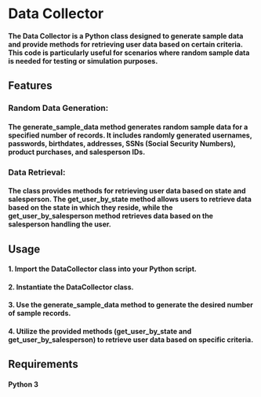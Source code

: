 # Data Collector
#### The Data Collector is a Python class designed to generate sample data and provide methods for retrieving user data based on certain criteria. This code is particularly useful for scenarios where random sample data is needed for testing or simulation purposes.
##
## Features
### Random Data Generation: 
#### The generate_sample_data method generates random sample data for a specified number of records. It includes randomly generated usernames, passwords, birthdates, addresses, SSNs (Social Security Numbers), product purchases, and salesperson IDs.
### Data Retrieval: 
#### The class provides methods for retrieving user data based on state and salesperson. The get_user_by_state method allows users to retrieve data based on the state in which they reside, while the get_user_by_salesperson method retrieves data based on the salesperson handling the user.
##
## Usage
#### 1. Import the DataCollector class into your Python script.
#### 2. Instantiate the DataCollector class.
#### 3. Use the generate_sample_data method to generate the desired number of sample records.
#### 4. Utilize the provided methods (get_user_by_state and get_user_by_salesperson) to retrieve user data based on specific criteria.
##
## Requirements
#### Python 3
